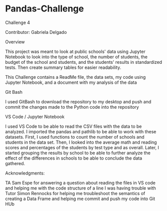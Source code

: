 # Pandas-Challenge
Challenge 4

Contributor: Gabriela Delgado

Overview

This project was meant to look at public schools' data using Jupyter Notebook to look into the type of school, the number of students, the budget of the school and students, and the students' results in standardized tests. Then create summary tables for easier readability.

This Challenge contains a ReadMe file, the data sets, my code using Jupyter Notebook, and a document with my analysis of the data

Git Bash

I used GitBash to download the repository to my desktop and push and commit the changes made to the Python code into the repository

VS Code / Jupyter Notebook

I used VS Code to be able to read the CSV files with the data to be analyzed. I imported the pandas and pathlib to be able to work with these datasets. First, I used functions to count the number of schools and students in the data set. Then, I looked into the average math and reading scores and percentages of the students by test type and as overall. Later, I started grouping the results by school to be able to further analyze the effect of the differences in schools to be able to conclude the data gathered.

Acknowledgments:

TA Sam Espe for answering a question about reading the files in VS code and helping me with the code structure of a line I was having trouble with
Tutor Simon Rennocks for helping me troubleshoot the semantics of creating a Data Frame and helping me commit and push my code into Git HUb
